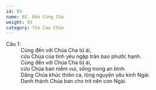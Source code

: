 ```yaml
---
id: 93
name: 93. Đến Cùng Cha
weight: 93
category: Tôn Cao Chúa
---
```

<dl><dt>Câu 1:</dt><dd data-verse="1">Cùng đến với Chúa Cha từ ái, <br/>cứu Chúa của tình yêu ngập tràn bao phước hạnh. <br/>Cùng đến với Chúa Cha từ ái, <br/>cứu Chúa ban niềm vui, sống trong an bình. <br/>Dâng Chúa khúc thiên ca, lòng nguyện yêu kính Ngài. <br/>Danh thánh Chúa ban cho trở nên con Ngài. </dd></dl>
